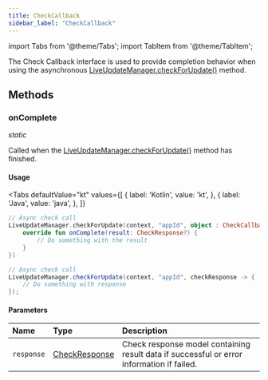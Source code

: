 ```yaml
---
title: CheckCallback
sidebar_label: "CheckCallback"
---
```


import Tabs from '@theme/Tabs';
import TabItem from '@theme/TabItem';

The Check Callback interface is used to provide completion behavior when using the asynchronous [LiveUpdateManager.checkForUpdate()](./live-update-manager#checkforupdate) method.

## Methods

### onComplete
_static_

Called when the [LiveUpdateManager.checkForUpdate()](./live-update-manager#checkforupdate) method has finished.

#### Usage
<Tabs
    defaultValue="kt"
    values={[
        { label: 'Kotlin', value: 'kt', },
        { label: 'Java', value: 'java', },
    ]}
>
<TabItem value="kt">

```kotlin
// Async check call
LiveUpdateManager.checkForUpdate(context, "appId", object : CheckCallback {
    override fun onComplete(result: CheckResponse?) {
        // Do something with the result
    }
})
```

</TabItem>
<TabItem value="java">

```java
// Async check call
LiveUpdateManager.checkForUpdate(context, "appId", checkResponse -> {
    // Do something with response
});
```

</TabItem>
</Tabs>

#### Parameters

Name | Type | Description
:------ | :------ | :------
`response` | [CheckResponse](./check-response) | Check response model containing result data if successful or error information if failed.
